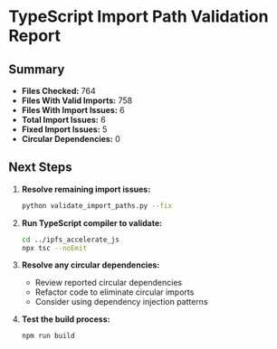 # TypeScript Import Path Validation Report

## Summary

- **Files Checked:** 764
- **Files With Valid Imports:** 758
- **Files With Import Issues:** 6
- **Total Import Issues:** 6
- **Fixed Import Issues:** 5
- **Circular Dependencies:** 0

## Next Steps

1. **Resolve remaining import issues:**
   ```bash
   python validate_import_paths.py --fix
   ```

2. **Run TypeScript compiler to validate:**
   ```bash
   cd ../ipfs_accelerate_js
   npx tsc --noEmit
   ```

3. **Resolve any circular dependencies:**
   - Review reported circular dependencies
   - Refactor code to eliminate circular imports
   - Consider using dependency injection patterns

4. **Test the build process:**
   ```bash
   npm run build
   ```


